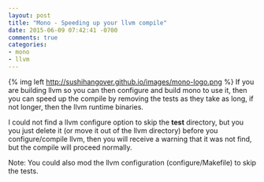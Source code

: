 ```yaml
---
layout: post
title: "Mono - Speeding up your llvm compile"
date: 2015-06-09 07:42:41 -0700
comments: true
categories: 
- mono
- llvm
---
```

{% img left http://sushihangover.github.io/images/mono-logo.png %} If you are building llvm so you can then configure and build mono to use it, then you can speed up the compile by removing the tests as they take as long, if not longer, then the llvm runtime binaries.

I could not find a llvm configure option to skip the **test** directory, but you you just delete it (or move it out of the llvm directory) before you configure/compile llvm, then you will receive a warning that it was not find, but the compile will proceed normally.

Note: You could also mod the llvm configuration (configure/Makefile) to skip the tests.
